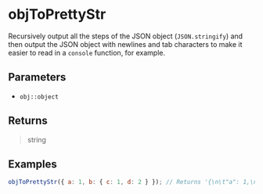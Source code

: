 # objToPrettyStr <Lang js />

Recursively output all the steps of the JSON object (`JSON.stringify`) and then output the JSON object with newlines and tab characters to make it easier to read in a `console` function, for example.

## Parameters

- `obj::object`

## Returns

> string

## Examples

```javascript
objToPrettyStr({ a: 1, b: { c: 1, d: 2 } }); // Returns '{\n\t"a": 1,\n\t"b": {\n\t\t"c": 1,\n\t\t"d": 2\n\t}\n}'
```
